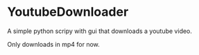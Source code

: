 # YoutubeDownloader
A simple python scripy with gui that downloads a youtube video.

Only downloads in mp4 for now. 
